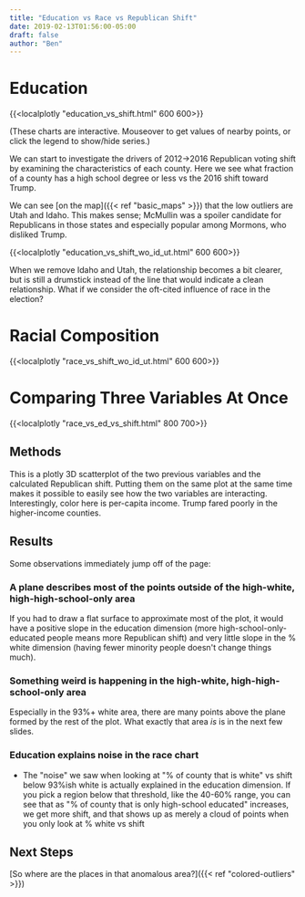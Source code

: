 ```yaml
---
title: "Education vs Race vs Republican Shift"
date: 2019-02-13T01:56:00-05:00
draft: false
author: "Ben"
---
```


# Education

{{<localplotly "education_vs_shift.html" 600 600>}}

(These charts are interactive.  Mouseover to get values of nearby points, or click the legend to show/hide series.)

We can start to investigate the drivers of 2012->2016 Republican voting shift by examining the characteristics of each county.  Here we see what fraction of a county has a high school degree or less vs the 2016 shift toward Trump.

We can see [on the map]({{< ref "basic_maps" >}}) that the low outliers are Utah and Idaho.  This makes sense; McMullin was a spoiler candidate for Republicans in those states and especially popular among Mormons, who disliked Trump.

{{<localplotly "education_vs_shift_wo_id_ut.html" 600 600>}}

When we remove Idaho and Utah, the relationship becomes a bit clearer, but is still a drumstick instead of the line that would indicate a clean relationship.  What if we consider the oft-cited influence of race in the election?

# Racial Composition

{{<localplotly "race_vs_shift_wo_id_ut.html" 600 600>}}


# Comparing Three Variables At Once

{{<localplotly "race_vs_ed_vs_shift.html" 800 700>}}


## Methods


This is a plotly 3D scatterplot of the two previous variables and the calculated Republican shift.  Putting them on the same plot at the same time makes it possible to easily see how the two variables are interacting.  Interestingly, color here is per-capita income.  Trump fared poorly in the higher-income counties.

## Results

Some observations immediately jump off of the page:

### A plane describes most of the points outside of the high-white, high-high-school-only area

If you had to draw a flat surface to approximate most of the plot, it would have a positive slope in the education dimension (more high-school-only-educated people means more Republican shift) and very little slope in the % white dimension (having fewer minority people doesn't change things much).

### Something weird is happening in the high-white, high-high-school-only area

Especially in the 93%+ white area, there are many points above the plane formed by the rest of the plot.  What exactly that area _is_ is in the next few slides.

### Education explains noise in the race chart

 * The "noise" we saw when looking at "% of county that is white" vs shift below 93%ish white is actually explained in the education dimension.  If you pick a region below that threshold, like the 40-60% range, you can see that as "% of county that is only high-school educated" increases, we get more shift, and that shows up as merely a cloud of points when you only look at % white vs shift

## Next Steps


[So where are the places in that anomalous area?]({{< ref "colored-outliers" >}})
